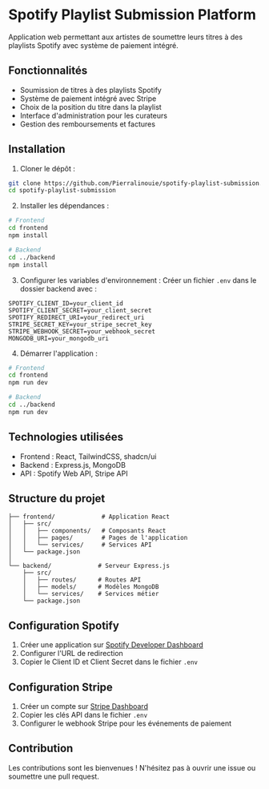 # Spotify Playlist Submission Platform

Application web permettant aux artistes de soumettre leurs titres à des playlists Spotify avec système de paiement intégré.

## Fonctionnalités

- Soumission de titres à des playlists Spotify
- Système de paiement intégré avec Stripe
- Choix de la position du titre dans la playlist
- Interface d'administration pour les curateurs
- Gestion des remboursements et factures

## Installation

1. Cloner le dépôt :
```bash
git clone https://github.com/Pierralinouie/spotify-playlist-submission.git
cd spotify-playlist-submission
```

2. Installer les dépendances :
```bash
# Frontend
cd frontend
npm install

# Backend
cd ../backend
npm install
```

3. Configurer les variables d'environnement :
Créer un fichier `.env` dans le dossier backend avec :
```env
SPOTIFY_CLIENT_ID=your_client_id
SPOTIFY_CLIENT_SECRET=your_client_secret
SPOTIFY_REDIRECT_URI=your_redirect_uri
STRIPE_SECRET_KEY=your_stripe_secret_key
STRIPE_WEBHOOK_SECRET=your_webhook_secret
MONGODB_URI=your_mongodb_uri
```

4. Démarrer l'application :
```bash
# Frontend
cd frontend
npm run dev

# Backend
cd ../backend
npm run dev
```

## Technologies utilisées

- Frontend : React, TailwindCSS, shadcn/ui
- Backend : Express.js, MongoDB
- API : Spotify Web API, Stripe API

## Structure du projet

```
├── frontend/             # Application React
│   ├── src/
│   │   ├── components/   # Composants React
│   │   ├── pages/        # Pages de l'application
│   │   └── services/     # Services API
│   └── package.json
│
└── backend/             # Serveur Express.js
    ├── src/
    │   ├── routes/      # Routes API
    │   ├── models/      # Modèles MongoDB
    │   └── services/    # Services métier
    └── package.json
```

## Configuration Spotify

1. Créer une application sur [Spotify Developer Dashboard](https://developer.spotify.com/dashboard)
2. Configurer l'URL de redirection
3. Copier le Client ID et Client Secret dans le fichier `.env`

## Configuration Stripe

1. Créer un compte sur [Stripe Dashboard](https://dashboard.stripe.com)
2. Copier les clés API dans le fichier `.env`
3. Configurer le webhook Stripe pour les événements de paiement

## Contribution

Les contributions sont les bienvenues ! N'hésitez pas à ouvrir une issue ou soumettre une pull request.